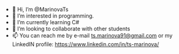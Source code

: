- 👋 Hi, I’m @MarinovaTs
- 👀 I’m interested in programming.
- 🌱 I’m currently learning C# 
- 💞️ I’m looking to collaborate with other students 
- 📫 You can reach me by e-mail ts.marinova91@gmail.com or my LinkedIN profile: https://www.linkedin.com/in/ts-marinova/

<!---

--->
